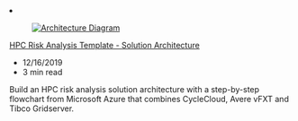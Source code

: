 <!-- This file is automatically generated by build/architectures/build_index.py. Any updates will be lost. -->

<!-- markdownlint-disable MD033 -->

<li class="grid-item item-column" data-categories="Compute Storage Hybrid Integration ">
<article class="card">
    <div class="card-header has-margin-bottom-none" aria-hidden="true">
        <figure class="image diagram has-height-175 has-overflow-hidden level">
            <a href="/azure/architecture/solution-ideas/articles/hpc-risk-analysis"><img src="/azure/architecture/browse/thumbs/hpc-risk-analysis.png" class="diagram" alt="Architecture Diagram" data-linktype="relative-path"></a>
        </figure>
    </div>
    <div class="card-content">
        <a class="card-content-title has-margin-top-none" href="/azure/architecture/solution-ideas/articles/hpc-risk-analysis">
            <p>HPC Risk Analysis Template - Solution Architecture</p>
        </a>
        <ul class="card-content-metadata">
            <li>12/16/2019</li>
            <li>3 min read</li>
        </ul>
        <p class="card-content-description">Build an HPC risk analysis solution architecture with a step-by-step flowchart from Microsoft Azure that combines CycleCloud, Avere vFXT and Tibco Gridserver.</p>
        <div class="bottom-to-top-fade is-hidden-mobile"></div>
    </div>
</article>
</li>
